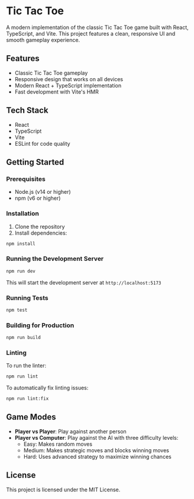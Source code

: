 # Tic Tac Toe

A modern implementation of the classic Tic Tac Toe game built with React, TypeScript, and Vite. This project features a clean, responsive UI and smooth gameplay experience.

## Features

- Classic Tic Tac Toe gameplay
- Responsive design that works on all devices
- Modern React + TypeScript implementation
- Fast development with Vite's HMR

## Tech Stack

- React
- TypeScript
- Vite
- ESLint for code quality

## Getting Started

### Prerequisites

- Node.js (v14 or higher)
- npm (v6 or higher)

### Installation

1. Clone the repository
2. Install dependencies:
```bash
npm install
```

### Running the Development Server

```bash
npm run dev
```

This will start the development server at `http://localhost:5173`

### Running Tests

```bash
npm test
```

### Building for Production

```bash
npm run build
```

### Linting

To run the linter:

```bash
npm run lint
```

To automatically fix linting issues:

```bash
npm run lint:fix
```

## Game Modes

- **Player vs Player**: Play against another person
- **Player vs Computer**: Play against the AI with three difficulty levels:
  - Easy: Makes random moves
  - Medium: Makes strategic moves and blocks winning moves
  - Hard: Uses advanced strategy to maximize winning chances

## License

This project is licensed under the MIT License.
